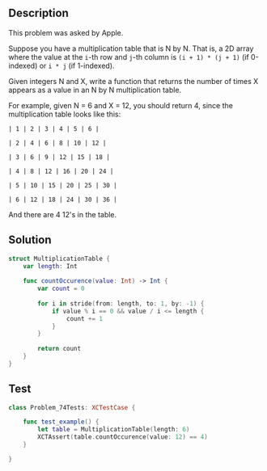 ## Description

This problem was asked by Apple.

Suppose you have a multiplication table that is N by N. That is, a 2D array where the value at the `i`-th row and `j`-th column is `(i + 1) * (j + 1)` (if 0-indexed) or `i * j` (if 1-indexed).

Given integers N and X, write a function that returns the number of times X appears as a value in an N by N multiplication table.

For example, given N = 6 and X = 12, you should return 4, since the multiplication table looks like this:

```
| 1 | 2 | 3 | 4 | 5 | 6 |

| 2 | 4 | 6 | 8 | 10 | 12 |

| 3 | 6 | 9 | 12 | 15 | 18 |

| 4 | 8 | 12 | 16 | 20 | 24 |

| 5 | 10 | 15 | 20 | 25 | 30 |

| 6 | 12 | 18 | 24 | 30 | 36 |
```

And there are 4 12's in the table.

## Solution

```swift
struct MultiplicationTable {
    var length: Int
    
    func countOccurence(value: Int) -> Int {
        var count = 0
        
        for i in stride(from: length, to: 1, by: -1) {
            if value % i == 0 && value / i <= length {
                count += 1
            }
        }
        
        return count
    }
}
```

## Test

```swift
class Problem_74Tests: XCTestCase {

    func test_example() {
        let table = MultiplicationTable(length: 6)
        XCTAssert(table.countOccurence(value: 12) == 4)
    }

}
```